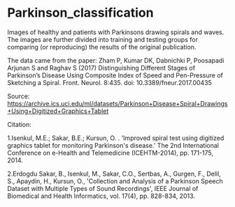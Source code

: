 # Parkinson_classification

Images of healthy and patients with Parkinsons drawing spirals and waves. The images are further divided into training and testing groups for comparing (or reproducing) the results of the original publication.

The data came from the paper: Zham P, Kumar DK, Dabnichki P, Poosapadi Arjunan S and Raghav S (2017) Distinguishing Different Stages of Parkinson’s Disease Using Composite Index of Speed and Pen-Pressure of Sketching a Spiral. Front. Neurol. 8:435. doi: 10.3389/fneur.2017.00435


Source: https://archive.ics.uci.edu/ml/datasets/Parkinson+Disease+Spiral+Drawings+Using+Digitized+Graphics+Tablet

Citation:

1.Isenkul, M.E.; Sakar, B.E.; Kursun, O. . 'Improved spiral test using digitized graphics tablet for monitoring Parkinson's disease.' The 2nd International Conference on e-Health and Telemedicine (ICEHTM-2014), pp. 171-175, 2014.

2.Erdogdu Sakar, B., Isenkul, M., Sakar, C.O., Sertbas, A., Gurgen, F., Delil, S., Apaydin, H., Kursun, O., 'Collection and Analysis of a Parkinson Speech Dataset with Multiple Types of Sound Recordings', IEEE Journal of Biomedical and Health Informatics, vol. 17(4), pp. 828-834, 2013.

